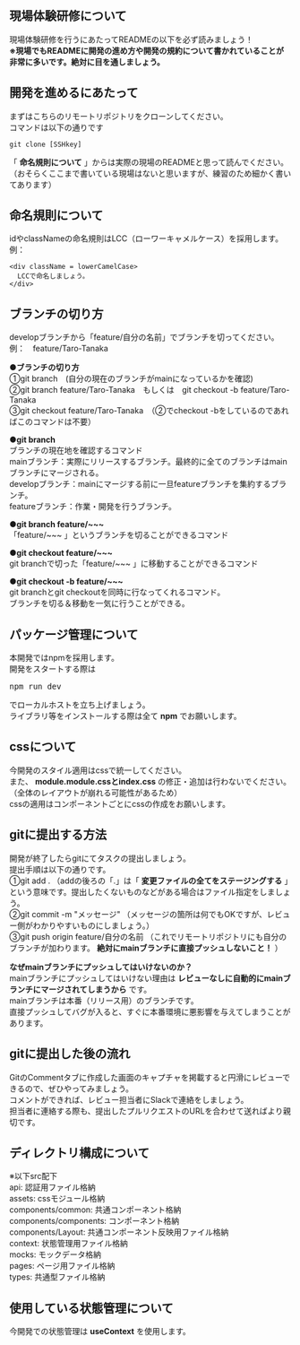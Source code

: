 ## 現場体験研修について
現場体験研修を行うにあたってREADMEの以下を必ず読みましょう！  
__※現場でもREADMEに開発の進め方や開発の規約について書かれていることが非常に多いです。絶対に目を通しましょう。__

## 開発を進めるにあたって
まずはこちらのリモートリポジトリをクローンしてください。  
コマンドは以下の通りです  
```
git clone [SSHkey]
```
「 __命名規則について__ 」からは実際の現場のREADMEと思って読んでください。  
（おそらくここまで書いている現場はないと思いますが、練習のため細かく書いてあります）


## 命名規則について
idやclassNameの命名規則はLCC（ローワーキャメルケース）を採用します。  
例：
```
<div className = lowerCamelCase>
  LCCで命名しましょう。
</div>
```

## ブランチの切り方
developブランチから「feature/自分の名前」でブランチを切ってください。  
例：　feature/Taro-Tanaka

__●ブランチの切り方__  
①git branch　(自分の現在のブランチがmainになっているかを確認)  
②git branch feature/Taro-Tanaka　もしくは　git checkout -b feature/Taro-Tanaka  
③git checkout feature/Taro-Tanaka　（②でcheckout -bをしているのであればこのコマンドは不要）  

__●git branch__  
ブランチの現在地を確認するコマンド  
mainブランチ：実際にリリースするブランチ。最終的に全てのブランチはmainブランチにマージされる。  
developブランチ：mainにマージする前に一旦featureブランチを集約するブランチ。  
featureブランチ：作業・開発を行うブランチ。

__●git branch feature/~~~__  
「feature/~~~ 」というブランチを切ることができるコマンド  

__●git checkout feature/~~~__  
git branchで切った「feature/~~~ 」に移動することができるコマンド  

__●git checkout -b feature/~~~__  
git branchとgit checkoutを同時に行なってくれるコマンド。  
ブランチを切る＆移動を一気に行うことができる。  

## パッケージ管理について
本開発ではnpmを採用します。  
開発をスタートする際は  
<pre>
npm run dev
</pre>  
でローカルホストを立ち上げましょう。  
ライブラリ等をインストールする際は全て __npm__ でお願いします。

## cssについて
今開発のスタイル適用はcssで統一してください。  
また、 __module.module.cssとindex.css__ の修正・追加は行わないでください。（全体のレイアウトが崩れる可能性があるため）  
cssの適用はコンポーネントごとにcssの作成をお願いします。

## gitに提出する方法
開発が終了したらgitにてタスクの提出しましょう。  
提出手順は以下の通りです。  
①git add . （addの後ろの「.」は「 __変更ファイルの全てをステージングする__ 」という意味です。提出したくないものなどがある場合はファイル指定をしましょう。  
②git commit -m "メッセージ" （メッセージの箇所は何でもOKですが、レビュー側がわかりやすいものにしましょう。）  
③git push origin feature/自分の名前 （これでリモートリポジトリにも自分のブランチが加わります。 __絶対にmainブランチに直接プッシュしないこと！__ ）  

__なぜmainブランチにプッシュしてはいけないのか？__  
mainブランチにプッシュしてはいけない理由は __レビューなしに自動的にmainブランチにマージされてしまうから__ です。  
mainブランチは本番（リリース用）のブランチです。  
直接プッシュしてバグが入ると、すぐに本番環境に悪影響を与えてしまうことがあります。

## gitに提出した後の流れ
GitのCommentタブに作成した画面のキャプチャを掲載すると円滑にレビューできるので、ぜひやってみましょう。  
コメントができれば、レビュー担当者にSlackで連絡をしましょう。  
担当者に連絡する際も、提出したプルリクエストのURLを合わせて送ればより親切です。

## ディレクトリ構成について
※以下src配下  
api: 認証用ファイル格納  
assets: cssモジュール格納  
components/common: 共通コンポーネント格納  
components/components: コンポーネント格納  
components/Layout: 共通コンポーネント反映用ファイル格納  
context: 状態管理用ファイル格納  
mocks: モックデータ格納  
pages: ページ用ファイル格納  
types: 共通型ファイル格納  

## 使用している状態管理について
今開発での状態管理は __useContext__ を使用します。  